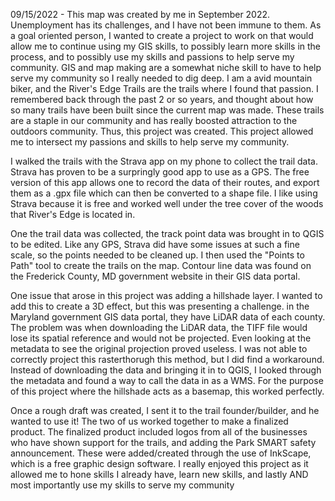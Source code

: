  09/15/2022  - This map was created by me in September 2022. Unemployment has its challenges, and I have not been immune to them. As a goal oriented person, I wanted to create a project to work on that would allow me to continue using my GIS skills, to possibly learn more skills in the process, and to possibly use my skills and passions to help serve my community. GIS and map making are a somewhat niche skill to have to help serve my community so I really needed to dig deep. I am a avid mountain biker, and the River's Edge Trails are the trails where I found that passion. I remembered back through the past 2 or so years, and thought about how so many trails have been built since the current map was made. These trails are a staple in our community and has really boosted attraction to the outdoors community. Thus, this project was created. This project allowed me to intersect my passions and skills to help serve my community.
  
 
  I walked the trails with the Strava app on my phone to collect the trail data. Strava has proven to be a surpringly good app to use as a GPS. The free version of this app allows one to record the data of their routes, and export them as a .gpx file which can then be converted to a shape file. I like using Strava because it is free and worked well under the tree cover of the woods that River's Edge is located in. 
    
 
  One the trail data was collected, the track point data was brought in to QGIS to be edited. Like any GPS, Strava did have some issues at such a fine scale, so the points needed to be cleaned up. I then used the "Points to Path" tool to create the trails on the map. Contour line data was found on the Frederick County, MD government website in their GIS data portal. 
   
   
  One issue that arose in this project was adding a hillshade layer. I wanted to add this to create a 3D effect, but this was presenting a challenge. in the Maryland government GIS data portal, they have LiDAR data of each county. The problem was when downloading the LiDAR data, the TIFF file would lose its spatial reference and would not be projected. Even looking at the metadata to see the original projection proved useless. I was not able to correctly project this rasterthorugh this method, but I did find a workaround. Instead of downloading the data and bringing it in to QGIS, I looked through the metadata and found a way to call the data in as a WMS. For the purpose of this project where the hillshade acts as a basemap, this worked perfectly.
    
    
  Once a rough draft was created, I sent it to the trail founder/builder, and he wanted to use it! The two of us worked together to make a finalized product. The finalized product included logos from all of the businesses who have shown support for the trails, and adding the Park SMART safety announcement. These were added/created through the use of InkScape, which is a free graphic design software. I really enjoyed this project as it allowed me to hone skills I already have, learn new skills, and lastly AND most importantly use my skills to serve my community
